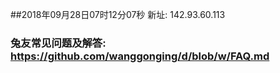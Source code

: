 ##2018年09月28日07时12分07秒 新址: 142.93.60.113
### 兔友常见问题及解答: https://github.com/wanggonging/d/blob/w/FAQ.md
